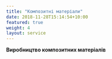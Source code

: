 ```yaml
---
title: "Композитні матеріали"
date: 2018-11-28T15:14:54+10:00
featured: true
weight: 4
layout: service
---
```


**Виробництво композитних матеріалів**

